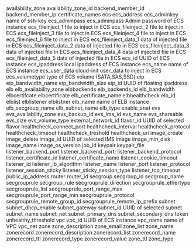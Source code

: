 #
#
#
availability_zone
availability_zone_id
backend_member_id
backend_member_ip
certificate_names
ecs
ecs_address
ecs_adminkey		name of ssh-key
ecs_adminpass
ecs_adminpass		Admin password of ECS instance
ecs_fileinject_1	file to inject in ECS
ecs_fileinject_2	file to inject in ECS
ecs_fileinject_3	file to inject in ECS
ecs_fileinject_4	file to inject in ECS
ecs_fileinject_6	file to inject in ECS
ecs_fileinject_data_1	data of injected file in ECS
ecs_fileinject_data_2	data of injected file in ECS
ecs_fileinject_data_3	data of injected file in ECS
ecs_fileinject_data_4	data of injected file in ECS
ecs_fileinject_data_5	data of injected file in ECS
ecs_id			UUID of ECS instance
ecs_ipaddress		local ipaddress of ECS instance
ecs_name		name of ECS instance
ecs_user_data		cloud-init user_data to inject in ECS
ecs_volumetype		type of ECS volume (SATA,SAS,SSD)
eip
eip_bandwidth_name
eip_bandwidth_size
eip_id			UUID of floating ipaddress
elb
elb_availability_zone
elbbackends
elb_backends_id
elb_bandwidth
elbcertifcate
elbcertificate
elb_certificate_name
elbhealthcheck
elb_id
elblist
elblistener
elblistner
elb_name		name of ELB instance
elb_secgroup_name
elb_subnet_name
elb_type
enable_snat
evs
evs_availability_zone
evs_backup_id
evs_ims_id
evs_name
evs_shareable
evs_size
evs_volume_type
external_network_id
flavor_id		UUID of selected flavor
healthcheck_connect_port
healthcheck_interval
healthcheck_protocol
healthcheck_timeout
healthcheck_treshold
healthcheck_uri
image_create
image_delete
image_id		UUID of selected IMS image
image_min_disk
image_name
image_os_version
job_id
keypair
keypair_file
listener_backend_port
listener_backend_port:
listener_backend_protocol
listener_certificate_id
listener_certificate_name
listener_cookie_timeout
listener_id
listener_lb_algorithm
listener_name
listener_port
listener_protocol
listener_session_sticky
listener_sticky_session_type
listener_tcp_timeout
public_ip_address
router
router_id
secgroup
secgroup_id
secgroup_name
secgrouprule
secgroup_rule
secgrouprule_direction
secgrouprule_ethertype
secgrouprule_list
secgrouprule_port_range_max 
secgrouprule_port_range_min
secgrouprule_protocol
secgrouprule_remote_group_id
secgrouprule_remote_ip_prefix
subnet
subnet_dhcp_enable
subnet_gateway
subnet_id		UUID of selected subnet
subnet_name
subnet_net
subnet_primary_dns
subnet_secondary_dns
token
unhealthy_threshold
vpc
vpc_id			UUID of ECS instance
vpc_name		name of VPC
vpc_net
zone
zone_description
zone_email
zone_list
zone_name
zonerecord
zonerecord_description
zonerecord_list
zonerecord_name
zonerecord_ttl
zonerecord_type
zonerecord_value
zone_ttl
zone_type
